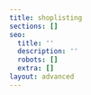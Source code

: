 ```yaml
---
title: shoplisting
sections: []
seo:
  title: ''
  description: ''
  robots: []
  extra: []
layout: advanced
---
```

